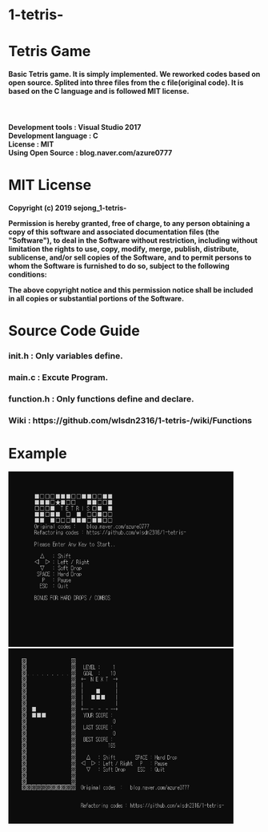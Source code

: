 # 1-tetris-

<h1>Tetris Game</h1>

<div><h4>Basic Tetris game. It is simply implemented. We reworked codes based on open source. Splited into three files from the c file(original code). It is based on the C language and is followed MIT license.</h4></div><br>
<div>
<h4>Development tools : Visual Studio 2017<br>
Development language : C<br>
License : MIT<br>
Using Open Source : blog.naver.com/azure0777 <br>
</h4></div>
<h1>MIT License</h1>
<div><h4>Copyright (c) 2019 sejong_1-tetris-

Permission is hereby granted, free of charge, to any person
obtaining a copy of this software and associated documentation
files (the "Software"), to deal in the Software without
restriction, including without limitation the rights to use,
copy, modify, merge, publish, distribute, sublicense, and/or sell
copies of the Software, and to permit persons to whom the
Software is furnished to do so, subject to the following
conditions:

The above copyright notice and this permission notice shall be
included in all copies or substantial portions of the Software.
</h4></div>
<h1>Source Code Guide</h1>
<div>
<h3>init.h : Only variables define.</h3>
<h3>main.c : Excute Program.</h3>
<h3>function.h : Only functions define and declare.</h3>
<h3>Wiki : https://github.com/wlsdn2316/1-tetris-/wiki/Functions</h3>
</div>

<h1>Example</h1>
<div>
<img src="/images/tetris_main.png" width="450px" height="350px" title="tetris_main" alt="main"></img><br/>
<img src="/images/tetris_excute.png" width="450px" height="350px" title="tetris_excute" alt="excute"></img><br/>
</div>
